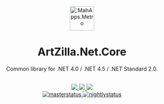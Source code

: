 <div align="center">
  <a href="https://github.com/RuBeArtZilla/ArtZilla.Net.Core">
    <img alt="MahApps.Metro" width="64" heigth="64" src="https://user-images.githubusercontent.com/2877529/45383954-7572aa80-b62e-11e8-89fb-b23701079130.png">
  </a>
  <h1>ArtZilla.Net.Core</h1>
  <p>
    Common library for .NET 4.0 / .NET 4.5 / .NET Standard 2.0.
  </p>
  <br />
  <a href="https://www.nuget.org/packages/ArtZilla.Net.Core">
    <img src="https://img.shields.io/nuget/dt/ArtZilla.Net.Core.svg">
  </a>
  <a href="https://www.nuget.org/packages/ArtZilla.Net.Core/">
    <img src="https://img.shields.io/nuget/v/ArtZilla.Net.Core.svg">
  </a>
  <a href="https://www.nuget.org/packages/ArtZilla.Net.Core/">
    <img src="https://img.shields.io/nuget/vpre/ArtZilla.Net.Core.svg?label=nuget-pre">
  </a>
  <br />
  <a href="http://az2.artzilla.name:8088/viewType.html?buildTypeId=ArtZillaNetCore_Master">
    <img alt="masterstatus" src="https://img.shields.io/teamcity/http/az2.artzilla.name:8088/e/ArtZillaNetCore_Master.svg?label=master">
  </a>
  <a href="http://az2.artzilla.name:8088/viewType.html?buildTypeId=ArtZillaNetCore_Nightly">
    <img alt="nightlystatus" src="https://img.shields.io/teamcity/http/az2.artzilla.name:8088/s/ArtZillaNetCore_Nightly.svg?label=nightly">
  </a>
  <br />
  <!-- uncomment later (issues count)-->
  <!--
  <a href="https://github.com/RuBeArtZilla/ArtZilla.Net.Core/issues">
    <img src="https://img.shields.io/github/issues-raw/RuBeArtZilla/ArtZilla.Net.Core.svg">
  </a>
  <a href="https://github.com/RuBeArtZilla/ArtZilla.Net.Coreo/issues">
    <img src="https://img.shields.io/github/issues-closed-raw/RuBeArtZilla/ArtZilla.Net.Core.svg">
  </a>
  <a href="https://github.com/RuBeArtZilla/ArtZilla.Net.Core/issues">
    <img src="https://img.shields.io/github/issues-pr-raw/RuBeArtZilla/ArtZilla.Net.Core.svg">
  </a>
  <a href="https://github.com/RuBeArtZilla/ArtZilla.Net.Core/issues">
    <img src="https://img.shields.io/github/issues-pr-closed-raw/RuBeArtZilla/ArtZilla.Net.Core.svg">
  </a>
  -->
</div>
